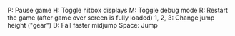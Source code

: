 P: Pause game
H: Toggle hitbox displays
M: Toggle debug mode
R: Restart the game (after game over screen is fully loaded)
1, 2, 3: Change jump height ("gear")
D: Fall faster midjump
Space: Jump